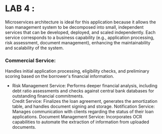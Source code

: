 # LAB 4 :

Microservices architecture is ideal for this application because it allows the loan management system to be decomposed into small, independent services that can be developed, deployed, and scaled independently.
Each service corresponds to a business capability (e.g., application processing, risk assessment, document management), enhancing the maintainability and scalability of the system.

  ### Commercial Service:
  Handles initial application processing, eligibility checks, and preliminary scoring based on the borrower's financial information.
  - Risk Management Service: 
  Performs deeper financial analysis, including debt ratio assessments and checks against central bank databases for outstanding financial commitments.  
  Credit Service: 
  Finalizes the loan agreement, generates the amortization table, and handles document signing and storage.
  Notification Service: Manages communication with clients regarding the status of their loan applications.
  Document Management Service: Incorporates OCR capabilities to automate the extraction of information from uploaded documents.
